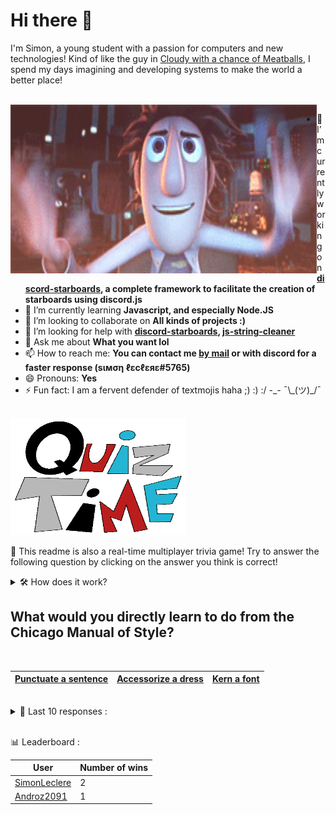# Hi there 👋

I'm Simon, a young student with a passion for computers and new technologies!
Kind of like the guy in [Cloudy with a chance of Meatballs](https://www.youtube.com/watch?v=dQw4w9WgXcQ), I spend my days imagining and developing systems to make the world a better place!

<br>

<img width="490" height="270" src="./assets/cloudyWithAChanceOfMeatBalls.gif" align=left>

- 🔭 I’m currently working on **[discord-starboards](https://github.com/SimonLeclere/discord-starboards), a complete framework to facilitate the creation of starboards using discord.js**
- 🌱 I’m currently learning **Javascript, and especially Node.JS**
- 👯 I’m looking to collaborate on **All kinds of projects :)**
- 🤔 I’m looking for help with **[discord-starboards](https://github.com/SimonLeclere/discord-starboards), [js-string-cleaner](https://github.com/SimonLeclere/Js-String-Cleaner)**
- 💬 Ask me about **What you want lol**
- 📫 How to reach me: **You can contact me [by mail](mailto:simon-leclere@orange.fr) or with discord for a faster response (sιмση ℓεcℓεяε#5765)**
- 😄 Pronouns: **Yes**
- ⚡ Fun fact: I am a fervent defender of textmojis haha ;) :) :/ -\_- ¯\\\_(ツ)\_/¯

<br>

<img width="280" height="187" src="./assets/quizTime.gif">

<br>

🎲 This readme is also a real-time multiplayer trivia game! Try to answer the following question by clicking on the answer you think is correct!
<details>
  <summary>🛠️ How does it work?</summary>
  Each answer is a link to a pre-filled issue. When you press "Submit new issue", it triggers a Github action workflow that compares your answer with the correct answer, finds a new question and updates the readme.md file. Not bad huh?! This whole process only takes about 20 seconds!
</details>

## What would you directly learn to do from the Chicago Manual of Style?

<br>

| [Punctuate a sentence](https://github.com/SimonLeclere/SimonLeclere/issues/new?title=quiz%7C4572%7CPunctuate%20a%20sentence&body=Just%20click%20'Submit%20new%20issue'.) | [Accessorize a dress](https://github.com/SimonLeclere/SimonLeclere/issues/new?title=quiz%7C4572%7CAccessorize%20a%20dress&body=Just%20click%20'Submit%20new%20issue'.) | [Kern a font](https://github.com/SimonLeclere/SimonLeclere/issues/new?title=quiz%7C4572%7CKern%20a%20font&body=Just%20click%20'Submit%20new%20issue'.) |
| - | - | - | 

<br>

<details>
  <summary>📒 Last 10 responses :</summary>

- **SimonLeclere** answered **John Patrick Lowrie** to `Aperture Science CEO Cave Johnson is voiced by which American actor?` (Wrong answer)
- **SimonLeclere** answered **Plastics** to `In the 1960s, Radio Shack was purchased by a company specializing in what?` (Wrong answer)
- **Androz2091** answered **to hold a ship in place** to `What is the proper nautical use of an anchor?` (Good answer)
- **MRakox** answered **Emoticon** to `A 1976 book by Richard Dawkins introduced what now-common word?` (Wrong answer)
- **MRakox** answered **Dinosaur** to `In the first known use of “mammoth” as an adjective, what item was it describing?` (Wrong answer)
- **MRakox** answered **kiss it** to `To ward off bad luck, what do many people do to wood?` (Wrong answer)
- **SimonLeclere** answered **Electron** to `A positron is an antiparticle of a what?` (Good answer)
- **SimonLeclere** answered **True** to `Several characters in "Super Mario 64" blink their eyes, including Mario himself.` (Good answer)
- **SimonLeclere** answered **40** to `In Roman Numerals, what does XL equate to?` (Good answer)

</details>

<br>

📊 Leaderboard :

| User | Number of wins |
|-|-|
| [SimonLeclere](https://github.com/SimonLeclere) | 2 |
| [Androz2091](https://github.com/Androz2091) | 1 |
